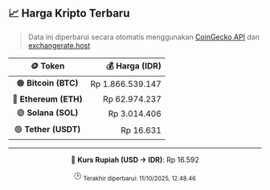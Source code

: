 

<!-- HARGA_KRIPTO -->
## 📈 Harga Kripto Terbaru

> Data ini diperbarui secara otomatis menggunakan [CoinGecko API](https://www.coingecko.com/) dan [exchangerate.host](https://exchangerate.host/)

<div align="center">

| 🪙 Token | 💰 Harga (IDR) |
|:------:|---------------:|
| 🟠 **Bitcoin (BTC)**   | Rp 1.866.539.147 |
| 🔵 **Ethereum (ETH)**  | Rp 62.974.237 |
| 🟣 **Solana (SOL)**    | Rp 3.014.406 |
| 🟢 **Tether (USDT)**   | Rp 16.631 |

---

💱 **Kurs Rupiah (USD → IDR)**: Rp 16.592

🕒 <sub>Terakhir diperbarui: 11/10/2025, 12.48.46</sub>

</div>
<!-- /HARGA_KRIPTO -->